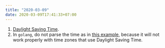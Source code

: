 ```yaml
---
title: "2020-03-09"
date: 2020-03-09T17:41:33+07:00
---
```


1. [Daylight Saving Time](https://en.wikipedia.org/wiki/Daylight_saving_time).
1. In `golang`, do not parse the time as in [this example](https://play.golang.org/p/CRj8RmykFH9), because it will not work properly with time zones that use Daylight Saving Time.
